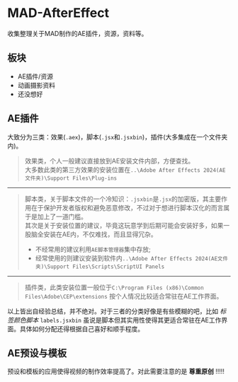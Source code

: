 # MAD-AfterEffect

收集整理关于MAD制作的AE插件，资源，资料等。

## 板块

- AE插件/资源  
- 动画摄影资料  
- 还没想好

## AE插件

大致分为三类：效果(`.aex`)，脚本(`.jsx`和`.jsxbin`)，插件(大多集成在一个文件夹内)。  
> 效果类，个人一般建议直接放到AE安装文件内部，方便查找。  
> 大多数此类的第三方效果的安装位置在`..\Adobe After Effects 2024(AE文件夹)\Support Files\Plug-ins`  

---

> 脚本类，关于脚本文件的一个冷知识：`.jsxbin`是`.jsx`的加密版，其主要作用在于保护开发者版权和避免恶意修改，不过对于想进行脚本汉化的而言属于是加上了一道门槛。  
> 其次是关于安装位置的建议，毕竟这玩意学到后期可能会安装好多，如果一股脑全安装在AE内，不仅难找，而且显得冗杂。  
>  - 不经常用的建议利用`AE脚本管理器`集中存放;
>  - 经常使用的则建议安装到软件内`..\Adobe After Effects 2024(AE文件夹)\Support Files\Scripts\ScriptUI Panels`

---

> 插件类，此类安装位置一般位于`C:\Program Files (x86)\Common Files\Adobe\CEP\extensions` 按个人情况比较适合常驻在AE工作界面。


以上皆出自经验总结，并不绝对。对于三者的分类好像是有些模糊的吧，比如 *标签颜色脚本* `labels.jsxbin` 虽说是脚本但其实用性使得其更适合常驻在AE工作界面。具体如何分配还得根据自己喜好和顺手程度。  

## AE预设与模板

预设和模板的应用使得视频的制作效率提高了。对此需要注意的是 **尊重原创** !!!!!
